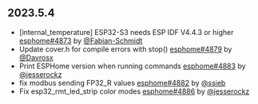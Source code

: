 ## 2023.5.4

- [internal_temperature] ESP32-S3 needs ESP IDF V4.4.3 or higher [esphome#4873](https://github.com/esphome/esphome/pull/4873) by [@Fabian-Schmidt](https://github.com/Fabian-Schmidt)
- Update cover.h for compile errors with stop() [esphome#4879](https://github.com/esphome/esphome/pull/4879) by [@Davrosx](https://github.com/Davrosx)
- Print ESPHome version when running commands [esphome#4883](https://github.com/esphome/esphome/pull/4883) by [@jesserockz](https://github.com/jesserockz)
- fix modbus sending FP32_R values [esphome#4882](https://github.com/esphome/esphome/pull/4882) by [@ssieb](https://github.com/ssieb)
- Fix esp32_rmt_led_strip color modes [esphome#4886](https://github.com/esphome/esphome/pull/4886) by [@jesserockz](https://github.com/jesserockz)

